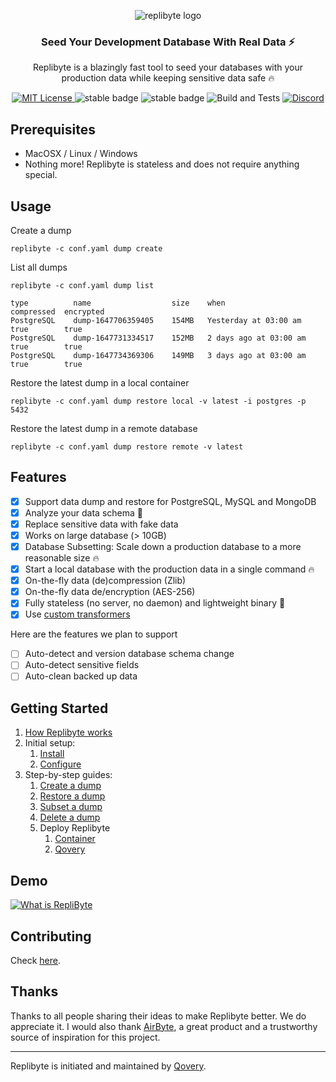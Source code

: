 <p align="center"> <img src="assets/RepliByte%20Logo.png" alt="replibyte logo"/> </p>

<h3 align="center">Seed Your Development Database With Real Data ⚡️</h3>
<p align="center">Replibyte is a blazingly fast tool to seed your databases with your production data while keeping sensitive data safe 🔥</p>

<p align="center">
<a href="https://opensource.org/licenses/MIT"> <img alt="MIT License" src="https://img.shields.io/badge/License-MIT-yellow.svg"> </a>
<img src="https://img.shields.io/badge/stability-stable-green.svg?style=flat-square" alt="stable badge">
<img src="https://img.shields.io/badge/stability-stable-green.svg?style=flat-square" alt="stable badge">
<img src="https://github.com/Qovery/replibyte/actions/workflows/build-and-test.yml/badge.svg?style=flat-square" alt="Build and Tests">
<a href="https://discord.qovery.com"> <img alt="Discord" src="https://img.shields.io/discord/688766934917185556?label=discord&style=flat-square"> </a>
</p>

## Prerequisites

- MacOSX / Linux / Windows
- Nothing more! Replibyte is stateless and does not require anything special.

## Usage

Create a dump

```shell
replibyte -c conf.yaml dump create
```

List all dumps

```shell
replibyte -c conf.yaml dump list

type          name                  size    when                    compressed  encrypted
PostgreSQL    dump-1647706359405    154MB   Yesterday at 03:00 am   true        true
PostgreSQL    dump-1647731334517    152MB   2 days ago at 03:00 am  true        true
PostgreSQL    dump-1647734369306    149MB   3 days ago at 03:00 am  true        true
```

Restore the latest dump in a local container

```shell
replibyte -c conf.yaml dump restore local -v latest -i postgres -p 5432
```

Restore the latest dump in a remote database

```shell
replibyte -c conf.yaml dump restore remote -v latest
```

## Features

- [x] Support data dump and restore for PostgreSQL, MySQL and MongoDB
- [x] Analyze your data schema 🔎
- [x] Replace sensitive data with fake data
- [x] Works on large database (> 10GB)
- [x] Database Subsetting: Scale down a production database to a more reasonable size 🔥
- [x] Start a local database with the production data in a single command 🔥
- [x] On-the-fly data (de)compression (Zlib)
- [x] On-the-fly data de/encryption (AES-256)
- [x] Fully stateless (no server, no daemon) and lightweight binary 🍃
- [x] Use [custom transformers](examples/wasm)

Here are the features we plan to support

- [ ] Auto-detect and version database schema change
- [ ] Auto-detect sensitive fields
- [ ] Auto-clean backed up data

## Getting Started

1. [How Replibyte works](https://www.replibyte.com/docs/how-replibyte-works)
2. Initial setup: 
   1. [Install](https://www.replibyte.com/docs/getting-started/installation)
   2. [Configure](https://www.replibyte.com/docs/getting-started/configuration)
3. Step-by-step guides:
   1. [Create a dump](https://www.replibyte.com/docs/guides/create-a-dump)
   2. [Restore a dump](https://www.replibyte.com/docs/guides/restore-a-dump)
   3. [Subset a dump](https://www.replibyte.com/docs/guides/subset-a-dump)
   4. [Delete a dump](https://www.replibyte.com/docs/guides/delete-a-dump)
   5. Deploy Replibyte
      1. [Container](https://www.replibyte.com/docs/guides/deploy-replibyte/container)
      2. [Qovery](https://www.replibyte.com/docs/guides/deploy-replibyte/qovery)

## Demo

[![What is RepliByte](assets/video_.png)](https://www.youtube.com/watch?v=IKeLnZvECQw)

## Contributing

Check [here](https://www.replibyte.com/docs/contributing).

## Thanks

Thanks to all people sharing their ideas to make Replibyte better. We do appreciate it. I would also thank [AirByte](https://airbyte.com/),
a great product and a trustworthy source of inspiration for this project.

---

Replibyte is initiated and maintained by [Qovery](https://www.qovery.com?ref=replibyte-readme). 
